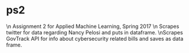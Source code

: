 # ps2
\n
Assignment 2 for Applied Machine Learning, Spring 2017
\n
Scrapes twitter for data regarding Nancy Pelosi and puts in dataframe.
\nScrapes GovTrack API for info about cybersecurity related bills and saves as data frame.
